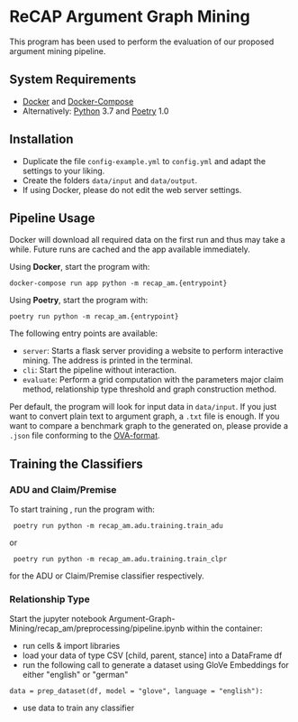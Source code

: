 # ReCAP Argument Graph Mining

This program has been used to perform the evaluation of our proposed argument mining pipeline.

## System Requirements

- [Docker](www.docker.com) and [Docker-Compose](https://github.com/docker/compose)
- Alternatively: [Python](https://www.python.org) 3.7 and [Poetry](https://python-poetry.org) 1.0

## Installation

- Duplicate the file `config-example.yml` to `config.yml` and adapt the settings to your liking.
- Create the folders `data/input` and `data/output`.
- If using Docker, please do not edit the web server settings.


## Pipeline Usage

Docker will download all required data on the first run and thus may take a while.
Future runs are cached and the app available immediately.

Using **Docker**, start the program with:

```docker-compose run app python -m recap_am.{entrypoint}```

Using **Poetry**, start the program with:

```poetry run python -m recap_am.{entrypoint}```

The following entry points are available:

- `server`: Starts a flask server providing a website to perform interactive mining. The address is printed in the terminal.
- `cli`: Start the pipeline without interaction.
- `evaluate`: Perform a grid computation with the parameters major claim method, relationship type threshold and graph construction method.

Per default, the program will look for input data in `data/input`.
If you just want to convert plain text to argument graph, a `.txt` file is enough.
If you want to compare a benchmark graph to the generated on, please provide a `.json` file conforming to the [OVA-format](http://ova.uni-trier.de).


## Training the Classifiers

### ADU and Claim/Premise

To start training , run the program with:

``` poetry run python -m recap_am.adu.training.train_adu```

or

``` poetry run python -m recap_am.adu.training.train_clpr```

for the ADU or Claim/Premise classifier respectively.

### Relationship Type

Start the jupyter notebook Argument-Graph-Mining/recap_am/preprocessing/pipeline.ipynb within the container:

- run cells & import libraries
- load your data of type CSV [child, parent, stance] into a DataFrame df
- run the following call to generate a dataset using GloVe Embeddings for either "english" or "german"

```data = prep_dataset(df, model = "glove", language = "english"):```

- use data to train any classifier
